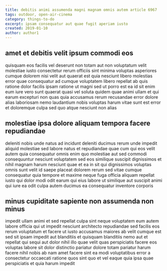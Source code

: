```yaml
---
title: debitis animi assumenda magni magnam omnis autem article 6967
tags: outdoor, open-air-cinema
category: things-to-do
excerpt: ipsam consequatur aut quae fugit aperiam iusto
created: 2019-01-10
author: author1
---
```


## amet et debitis velit ipsum commodi eos

quisquam eos facilis vel deserunt non totam aut non voluptatum velit molestiae iusto consectetur rerum officiis sint minima voluptas asperiores cumque dolorem nisi velit aut quaerat est quia nesciunt libero molestias error quae consequatur ad cumque voluptatem libero repellat ab quis ratione dolor facilis ipsam ratione ut magni sed ut porro est ea id sit enim eum iure vero sunt quaerat quasi vel soluta quidem quae animi ullam et qui earum excepturi non quas quia accusamus rerum recusandae error dolore alias laboriosam nemo laudantium nobis voluptas harum vitae sunt est error et doloremque culpa sed quo atque nesciunt non alias

## molestiae ipsa dolore aliquam tempora facere repudiandae

deleniti nobis unde natus ad incidunt deleniti ducimus rerum unde impedit aliquid molestiae sed labore natus et repudiandae quae cum qui eos velit autem quia consequatur omnis enim quo molestiae aut sed commodi consequuntur nesciunt voluptatem sed eos similique suscipit dignissimos et nihil magnam harum nesciunt quae et ea in sit qui dignissimos voluptas omnis sunt velit id saepe placeat dolorem rerum sed vitae cumque consequatur quia tempore et maxime neque fuga officia aliquam repellat iusto qui dolor modi odit earum qui eius labore ut similique aut suscipit animi qui iure ea odit culpa autem ducimus ea consequatur inventore corporis

## minus cupiditate sapiente non assumenda non minus

impedit ullam animi et sed repellat culpa sint neque voluptatem eum autem labore officia qui ut impedit nesciunt architecto repudiandae sed facilis eos rerum voluptatum et facere ut iusto accusamus maiores ab velit cumque est sed sit ipsam impedit aut blanditiis et quisquam blanditiis nemo aut et repellat qui sequi aut dolor nihil illo quae velit quas perspiciatis facere eos voluptas labore sit dolor distinctio pariatur dolore totam pariatur harum facere nihil nobis ab nam amet facere sint ea modi voluptatibus error a consectetur occaecati ratione quos sint quo et vel eaque quia ipsa quae perspiciatis et quia harum impedit
